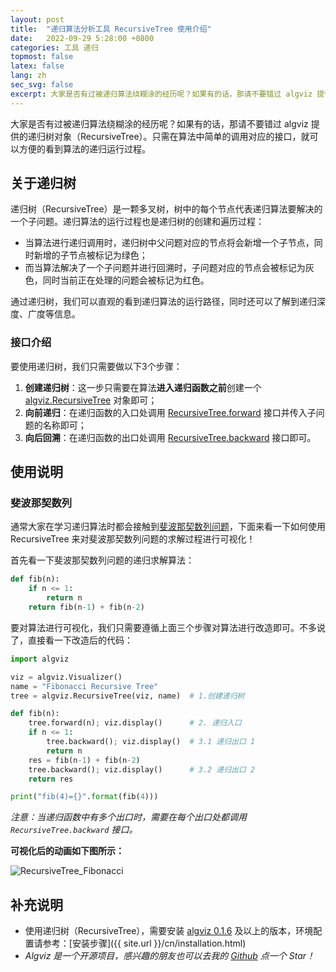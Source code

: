 ```yaml
---
layout: post
title:  "递归算法分析工具 RecursiveTree 使用介绍"
date:   2022-09-29 5:28:00 +0800
categories: 工具 递归
topmost: false
latex: false
lang: zh
sec_svg: false
excerpt: 大家是否有过被递归算法绕糊涂的经历呢？如果有的话，那请不要错过 algviz 提供的递归树对象（RecursiveTree）。只需在算法中简单的调用对应的接口，就可以方便的看到算法的递归运行过程。
---
```


大家是否有过被递归算法绕糊涂的经历呢？如果有的话，那请不要错过 algviz 提供的递归树对象（RecursiveTree）。只需在算法中简单的调用对应的接口，就可以方便的看到算法的递归运行过程。

## 关于递归树

递归树（RecursiveTree）是一颗多叉树，树中的每个节点代表递归算法要解决的一个子问题。递归算法的运行过程也是递归树的创建和遍历过程：
+ 当算法进行递归调用时，递归树中父问题对应的节点将会新增一个子节点，同时新增的子节点被标记为绿色；
+ 而当算法解决了一个子问题并进行回溯时，子问题对应的节点会被标记为灰色，同时当前正在处理的问题会被标记为红色。

通过递归树，我们可以直观的看到递归算法的运行路径，同时还可以了解到递归深度、广度等信息。

### 接口介绍

要使用递归树，我们只需要做以下3个步骤：

1. **创建递归树**：这一步只需要在算法**进入递归函数之前**创建一个 [algviz.RecursiveTree](https://algviz.readthedocs.io/en/latest/api.html#algviz.tree.RecursiveTree) 对象即可；
2. **向前递归**：在递归函数的入口处调用 [RecursiveTree.forward](https://algviz.readthedocs.io/en/latest/api.html#algviz.tree.RecursiveTree.forward) 接口并传入子问题的名称即可；
3. **向后回溯**：在递归函数的出口处调用 [RecursiveTree.backward](https://algviz.readthedocs.io/en/latest/api.html#algviz.tree.RecursiveTree.backward) 接口即可。

## 使用说明

### 斐波那契数列

通常大家在学习递归算法时都会接触到[斐波那契数列问题](https://leetcode.cn/problems/fei-bo-na-qi-shu-lie-lcof/)，下面来看一下如何使用 RecursiveTree 来对斐波那契数列问题的求解过程进行可视化！

首先看一下斐波那契数列问题的递归求解算法：

```python
def fib(n):
    if n <= 1:
        return n
    return fib(n-1) + fib(n-2)
```

要对算法进行可视化，我们只需要遵循上面三个步骤对算法进行改造即可。不多说了，直接看一下改造后的代码：

```python
import algviz

viz = algviz.Visualizer()
name = "Fibonacci Recursive Tree"
tree = algviz.RecursiveTree(viz, name)  # 1.创建递归树

def fib(n):
    tree.forward(n); viz.display()      # 2. 递归入口
    if n <= 1:
        tree.backward(); viz.display()  # 3.1 递归出口 1
        return n
    res = fib(n-1) + fib(n-2)
    tree.backward(); viz.display()      # 3.2 递归出口 2
    return res

print("fib(4)={}".format(fib(4)))
```

*注意：当递归函数中有多个出口时，需要在每个出口处都调用 `RecursiveTree.backward` 接口。*

**可视化后的动画如下图所示：**

![RecursiveTree_Fibonacci](https://cdn.jsdelivr.net/gh/zjl9959/algviz-launch@master/svgs/RecursiveTree_Fibonacci.svg)

## 补充说明

+ 使用递归树（RecursiveTree），需要安装 [algviz 0.1.6](https://pypi.org/project/algviz/0.1.6/) 及以上的版本，环境配置请参考：[安装步骤]({{ site.url }}/cn/installation.html)
+ *Algviz 是一个开源项目，感兴趣的朋友也可以去我的 [Github](https://github.com/zjl9959/algviz) 点一个 Star！*
